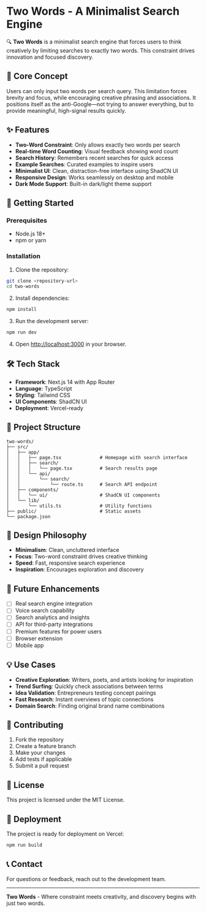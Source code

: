 # Two Words - A Minimalist Search Engine

🔍 **Two Words** is a minimalist search engine that forces users to think creatively by limiting searches to exactly two words. This constraint drives innovation and focused discovery.

## 🎯 Core Concept

Users can only input two words per search query. This limitation forces brevity and focus, while encouraging creative phrasing and associations. It positions itself as the anti-Google—not trying to answer everything, but to provide meaningful, high-signal results quickly.

## ✨ Features

- **Two-Word Constraint**: Only allows exactly two words per search
- **Real-time Word Counting**: Visual feedback showing word count
- **Search History**: Remembers recent searches for quick access
- **Example Searches**: Curated examples to inspire users
- **Minimalist UI**: Clean, distraction-free interface using ShadCN UI
- **Responsive Design**: Works seamlessly on desktop and mobile
- **Dark Mode Support**: Built-in dark/light theme support

## 🚀 Getting Started

### Prerequisites

- Node.js 18+ 
- npm or yarn

### Installation

1. Clone the repository:
```bash
git clone <repository-url>
cd two-words
```

2. Install dependencies:
```bash
npm install
```

3. Run the development server:
```bash
npm run dev
```

4. Open [http://localhost:3000](http://localhost:3000) in your browser.

## 🛠️ Tech Stack

- **Framework**: Next.js 14 with App Router
- **Language**: TypeScript
- **Styling**: Tailwind CSS
- **UI Components**: ShadCN UI
- **Deployment**: Vercel-ready

## 📁 Project Structure

```
two-words/
├── src/
│   ├── app/
│   │   ├── page.tsx              # Homepage with search interface
│   │   ├── search/
│   │   │   └── page.tsx          # Search results page
│   │   └── api/
│   │       └── search/
│   │           └── route.ts      # Search API endpoint
│   ├── components/
│   │   └── ui/                   # ShadCN UI components
│   └── lib/
│       └── utils.ts              # Utility functions
├── public/                       # Static assets
└── package.json
```

## 🎨 Design Philosophy

- **Minimalism**: Clean, uncluttered interface
- **Focus**: Two-word constraint drives creative thinking
- **Speed**: Fast, responsive search experience
- **Inspiration**: Encourages exploration and discovery

## 🔮 Future Enhancements

- [ ] Real search engine integration
- [ ] Voice search capability
- [ ] Search analytics and insights
- [ ] API for third-party integrations
- [ ] Premium features for power users
- [ ] Browser extension
- [ ] Mobile app

## 💡 Use Cases

- **Creative Exploration**: Writers, poets, and artists looking for inspiration
- **Trend Surfing**: Quickly check associations between terms
- **Idea Validation**: Entrepreneurs testing concept pairings
- **Fast Research**: Instant overviews of topic connections
- **Domain Search**: Finding original brand name combinations

## 🤝 Contributing

1. Fork the repository
2. Create a feature branch
3. Make your changes
4. Add tests if applicable
5. Submit a pull request

## 📄 License

This project is licensed under the MIT License.

## 🚀 Deployment

The project is ready for deployment on Vercel:

```bash
npm run build
```

## 📞 Contact

For questions or feedback, reach out to the development team.

---

**Two Words** - Where constraint meets creativity, and discovery begins with just two words.
